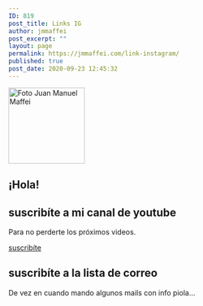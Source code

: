 ```yaml
---
ID: 819
post_title: Links IG
author: jmmaffei
post_excerpt: ""
layout: page
permalink: https://jmmaffei.com/link-instagram/
published: true
post_date: 2020-09-23 12:45:32
---
```

<img width="150" height="150" src="https://jmmaffei.com/wp-content/uploads/2019/07/cropped-DSC_0012-e1544475694665-150x150.jpg" alt="Foto Juan Manuel Maffei" />											
			<h2>¡Hola!</h2>		
			<h2>suscribíte a mi canal de youtube</h2>		
			<p>Para no perderte los próximos videos.</p>		
			<a href="https://www.youtube.com/c/juanmamaffei?sub_confirmation=1" target="_blank" role="button" rel="noopener noreferrer">
						suscribíte
					</a>
			<h2>suscribíte a la lista de correo</h2>		
			<p>De vez en cuando mando algunos mails con info piola...</p>